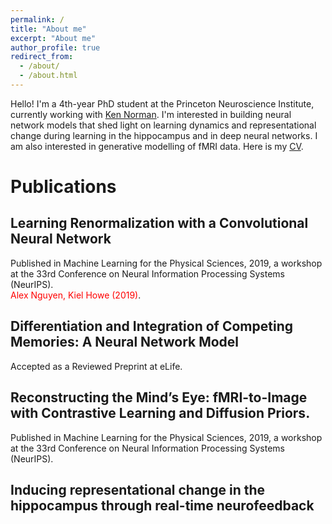```yaml
---
permalink: /
title: "About me"
excerpt: "About me"
author_profile: true
redirect_from: 
  - /about/
  - /about.html
---
```


Hello! I'm a 4th-year PhD student at the Princeton Neuroscience Institute, currently working with [Ken Norman](http://compmem.princeton.edu/). I'm interested in building neural network models that shed light on learning dynamics and representational change during learning in the hippocampus and in deep neural networks. I am also interested in generative modelling of fMRI data. Here is my [CV](/files/CV.pdf).

# Publications

## Learning Renormalization with a Convolutional Neural Network
Published in Machine Learning for the Physical Sciences, 2019, a workshop at the 33rd Conference on Neural Information Processing Systems (NeurIPS).  
<span style="color:red">Alex Nguyen, Kiel Howe (2019)</span>.


## Differentiation and Integration of Competing Memories: A Neural Network Model
Accepted as a Reviewed Preprint at eLife.

## Reconstructing the Mind’s Eye: fMRI-to-Image with Contrastive Learning and Diffusion Priors.
Published in Machine Learning for the Physical Sciences, 2019, a workshop at the 33rd Conference on Neural Information Processing Systems (NeurIPS).

## Inducing representational change in the hippocampus through real-time neurofeedback
